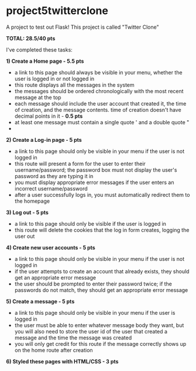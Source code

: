 # project5twitterclone
A project to test out Flask! This project is called "Twitter Clone" 

**TOTAL: 28.5/40 pts**

I've completed these tasks: 

**1) Create a Home page - 5.5 pts**
- a link to this page should always be visible in your menu, whether the user is logged in or not logged in
- this route displays all the messages in the system
- the messages should be ordered chronologically with the most recent message at the top
- each message should include the user account that created it, the time of creation, and the message contents. time of creation doesn't have decimal points in it - **0.5 pts**
- at least one message must contain a single quote ' and a double quote "
- 

**2) Create a Log-in page - 5 pts**
- a link to this page should only be visible in your menu if the user is not logged in
- this route will present a form for the user to enter their username/password; the password box must not display the user's password as they are typing it in
- you must display appropriate error messages if the user enters an incorrect username/password
- after a user successfully logs in, you must automatically redirect them to the homepage

**3) Log out - 5 pts**
- a link to this page should only be visible if the user is logged in
- this route will delete the cookies that the log in form creates, logging the user out

**4) Create new user accounts - 5 pts**
- a link to this page should only be visible in your menu if the user is not logged in
- if the user attempts to create an account that already exists, they should get an appropriate error message
- the user should be prompted to enter their password twice; if the passwords do not match, they should get an appropriate error message

**5) Create a message - 5 pts**
- a link to this page should only be visible in your menu if the user is logged in
- the user must be able to enter whatever message body they want, but you will also need to store the user id of the user that created a message and the time the message was created
- you will only get credit for this route if the message correctly shows up on the home route after creation

**6) Styled these pages with HTML/CSS - 3 pts**
